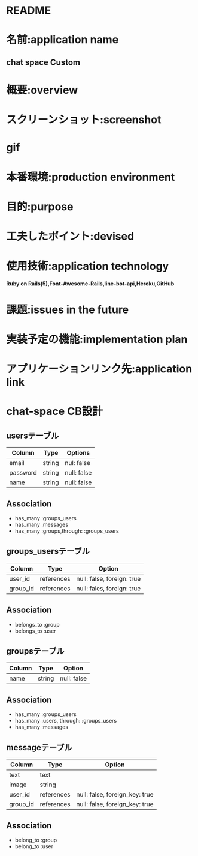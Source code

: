 # README

# 名前:application name
## chat space Custom

# 概要:overview

# スクリーンショット:screenshot

# gif

# 本番環境:production environment

# 目的:purpose

# 工夫したポイント:devised


# 使用技術:application technology
#### Ruby on Rails(5),Font-Awesome-Rails,line-bot-api,Heroku,GitHub

# 課題:issues in the future


# 実装予定の機能:implementation plan


# アプリケーションリンク先:application link



# chat-space CB設計
## usersテーブル
|Column|Type|Options|
|------|----|-------|
|email|string|nul: false|
|password|string|null: false|
|name|string|null: false|
 ## Association
 - has_many :groups_users
 - has_many :messages
 - has_many :groups,through: :groups_users


## groups_usersテーブル
|Column|Type|Option|
|------|----|------|
|user_id|references|null: false, foreign: true|
|group_id|references|null: fales, foreign: true|
## Association
- belongs_to :group
- belongs_to :user


## groupsテーブル
|Column|Type|Option|
|------|----|------|
|name|string|null: false|
## Association
- has_many :groups_users
- has_many :users, through: :groups_users
- has_many :messages


## messageテーブル
|Column|Type|Option|
|------|----|------|
|text|text||
|image|string||
|user_id|references|null: false, foreign_key: true|
|group_id|references|null: false, foreign_key: true|
## Association
- belong_to :group
- belong_to :user 
